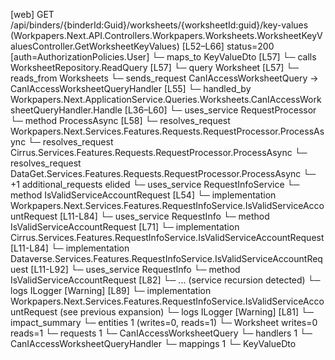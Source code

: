 [web] GET /api/binders/{binderId:Guid}/worksheets/{worksheetId:guid}/key-values  (Workpapers.Next.API.Controllers.Workpapers.Worksheets.WorksheetKeyValuesController.GetWorksheetKeyValues)  [L52–L66] status=200 [auth=AuthorizationPolicies.User]
  └─ maps_to KeyValueDto [L57]
  └─ calls WorksheetRepository.ReadQuery [L57]
  └─ query Worksheet [L57]
    └─ reads_from Worksheets
  └─ sends_request CanIAccessWorksheetQuery -> CanIAccessWorksheetQueryHandler [L55]
    └─ handled_by Workpapers.Next.ApplicationService.Queries.Worksheets.CanIAccessWorksheetQueryHandler.Handle [L36–L60]
      └─ uses_service RequestProcessor
        └─ method ProcessAsync [L58]
          └─ resolves_request Workpapers.Next.Services.Features.Requests.RequestProcessor.ProcessAsync
          └─ resolves_request Cirrus.Services.Features.Requests.RequestProcessor.ProcessAsync
          └─ resolves_request DataGet.Services.Features.Requests.RequestProcessor.ProcessAsync
          └─ +1 additional_requests elided
      └─ uses_service RequestInfoService
        └─ method IsValidServiceAccountRequest [L54]
          └─ implementation Workpapers.Next.Services.Features.RequestInfoService.IsValidServiceAccountRequest [L11-L84]
            └─ uses_service RequestInfo
              └─ method IsValidServiceAccountRequest [L71]
                └─ implementation Cirrus.Services.Features.RequestInfoService.IsValidServiceAccountRequest [L11-L84]
                └─ implementation Dataverse.Services.Features.RequestInfoService.IsValidServiceAccountRequest [L11-L92]
                  └─ uses_service RequestInfo
                    └─ method IsValidServiceAccountRequest [L82]
                      └─ ... (service recursion detected)
                  └─ logs ILogger<IRequestInfoService> [Warning] [L89]
                └─ implementation Workpapers.Next.Services.Features.RequestInfoService.IsValidServiceAccountRequest (see previous expansion)
            └─ logs ILogger<IRequestInfoService> [Warning] [L81]
  └─ impact_summary
    └─ entities 1 (writes=0, reads=1)
      └─ Worksheet writes=0 reads=1
    └─ requests 1
      └─ CanIAccessWorksheetQuery
    └─ handlers 1
      └─ CanIAccessWorksheetQueryHandler
    └─ mappings 1
      └─ KeyValueDto

